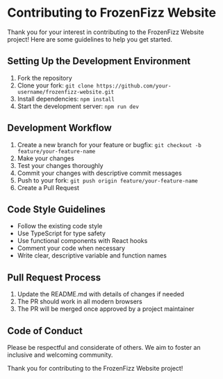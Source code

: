# Contributing to FrozenFizz Website

Thank you for your interest in contributing to the FrozenFizz Website project! Here are some guidelines to help you get started.

## Setting Up the Development Environment

1. Fork the repository
2. Clone your fork: `git clone https://github.com/your-username/frozenfizz-website.git`
3. Install dependencies: `npm install`
4. Start the development server: `npm run dev`

## Development Workflow

1. Create a new branch for your feature or bugfix: `git checkout -b feature/your-feature-name`
2. Make your changes
3. Test your changes thoroughly
4. Commit your changes with descriptive commit messages
5. Push to your fork: `git push origin feature/your-feature-name`
6. Create a Pull Request

## Code Style Guidelines

- Follow the existing code style
- Use TypeScript for type safety
- Use functional components with React hooks
- Comment your code when necessary
- Write clear, descriptive variable and function names

## Pull Request Process

1. Update the README.md with details of changes if needed
2. The PR should work in all modern browsers
3. The PR will be merged once approved by a project maintainer

## Code of Conduct

Please be respectful and considerate of others. We aim to foster an inclusive and welcoming community.

Thank you for contributing to the FrozenFizz Website project!